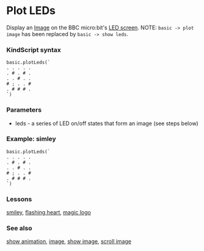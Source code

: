 # Plot LEDs

Display an [Image](/reference/image/image) on the BBC micro:bit's [LED screen](/device/screen). NOTE: `basic -> plot image` has been replaced by `basic -> show leds`.

### KindScript syntax

```sig
basic.plotLeds(`
. . . . .
. # . # .
. . # . .
# ; . . #
. # # # .
`)
```

### Parameters

* leds - a series of LED on/off states that form an image (see steps below)

### Example: simley

```blocks
basic.plotLeds(`
. . . . .
. # . # .
. . # . .
# ; . . #
. # # # .
`)
```

### Lessons

[smiley](/lessons/smiley), [flashing heart](/lessons/flashing-heart), [magic logo](/lessons/magic-logo)

### See also

[show animation](/reference/basic/show-animation), [image](/reference/image/image), [show image](/reference/images/show-image), [scroll image](/reference/images/scroll-image)

